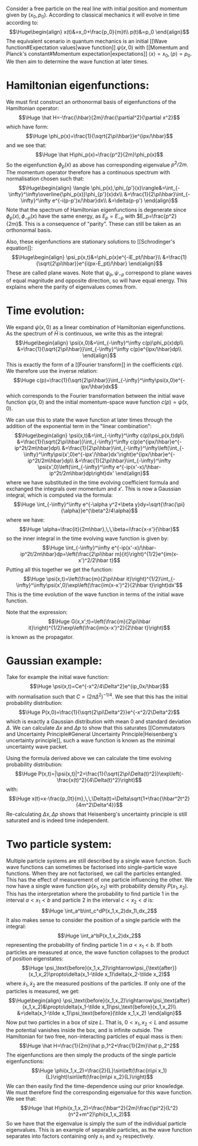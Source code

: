 
Consider a free particle on the real line with initial position and momentum given by $(x_0,p_0)$. According to classical mechanics it will evolve in time according to:$$\Huge\begin{align}
x(t)&=x_0+\frac{p_0}{m}t\\
p(t)&=p_0
\end{align}$$
The equivalent scenario in quantum mechanics is an initial [[Wave function#Expectation values|wave function]] $\psi(x,0)$ with [[Momentum and Planck's constant#Momentum expectation|expectations]] $\langle x\rangle=x_0,\langle p\rangle=p_0$. We then aim to determine the wave function at later times.

# Hamiltonian eigenfunctions:

We must first construct an orthonormal basis of eigenfunctions of the Hamiltonian operator:$$\Huge \hat H=-\frac{\hbar}{2m}\frac{\partial^2}{\partial x^2}$$which have form:$$\Huge \phi_p(x)=\frac{1}{\sqrt{2\pi\hbar}}e^{ipx/\hbar}$$and we see that:$$\Huge \hat H\phi_p(x)=\frac{p^2}{2m}\phi_p(x)$$So the eigenfunction $\phi_p(x)$ as above has corresponding eigenvalue $p^2/2m$. The momentum operator therefore has a continuous spectrum with normalisation chosen such that:$$\Huge\begin{align}
\langle \phi_p(x),\phi_{p'}(x)\rangle&=\int_{-\infty}^\infty\overline{\phi_p(x)}\phi_{p'}(x)dx\\
&=\frac{1}{2\pi\hbar}\int_{-\infty}^\infty e^{-i(p-p')x/\hbar}dx\\
&=\delta(p-p')
\end{align}$$
Note that the spectrum of Hamiltonian eigenfunctions is degenerate since $\phi_p(x),\phi_{-p}(x)$ have the same energy, as $E_p=E_{-p}$ with $E_p=\frac{p^2}{2m}$. This is a consequence of "parity". These can still be taken as an orthonormal basis.

Also, these eigenfunctions are stationary solutions to [[Schrodinger's equation]]:$$\Huge\begin{align}
\psi_p(x,t)&=\phi_p(x)e^{-iE_pt/\hbar}\\
&=\frac{1}{\sqrt{2\pi\hbar}}e^{i(px-E_pt)/\hbar}
\end{align}$$These are called plane waves. Note that $\psi_p,\psi_{-p}$ correspond to plane waves of equal magnitude and opposite direction, so will have equal energy. This explains where the parity of eigenvalues comes from.

# Time evolution:

We expand $\psi(x,0)$ as a linear combination of Hamiltonian eigenfunctions. As the spectrum of $\hat H$ is continuous, we write this as the integral:$$\Huge\begin{align}
\psi(x,0)&=\int_{-\infty}^\infty c(p)\phi_p(x)dp\\
&=\frac{1}{\sqrt{2\pi\hbar}}\int_{-\infty}^\infty c(p)e^{ipx/\hbar}dp\\
\end{align}$$This is exactly the form of a [[Fourier transform]] in the coefficients $c(p)$. We therefore use the inverse relation:$$\Huge c(p)=\frac{1}{\sqrt{2\pi\hbar}}\int_{-\infty}^\infty\psi(x,0)e^{-ipx/\hbar}dx$$which corresponds to the Fourier transformation between the initial wave function $\psi(x,0)$ and the initial momentum-space wave function $c(p)=\tilde\psi(x,0)$.

We can use this to state the wave function at later times through the addition of the exponential term in the "linear combination":$$\Huge\begin{align}
\psi(x,t)&=\int_{-\infty}^\infty c(p)\psi_p(x,t)dp\\
&=\frac{1}{\sqrt{2\pi\hbar}}\int_{-\infty}^\infty c(p)e^{ipx/\hbar}e^{-ip^2t/2m\hbar}dp\\
&=\frac{1}{2\pi\hbar}\int_{-\infty}^\infty\left(\int_{-\infty}^\infty\psi(x',0)e^{-ipx'/\hbar}dx'\right)e^{ipx/\hbar}e^{-ip^2t/2m\hbar}dp\\
&=\frac{1}{2\pi\hbar}\int_{-\infty}^\infty \psi(x',0)\left(\int_{-\infty}^\infty e^{-ip(x'-x)/\hbar-ip^2t/2m\hbar}dp\right)dx'
\end{align}$$where we have substituted in the time evolving coefficient formula and exchanged the integrals over momentum and $x'$. This is now a Gaussian integral, which is computed via the formula:$$\Huge \int_{-\infty}^\infty e^{-\alpha y^2+\beta y}dy=\sqrt{\frac{\pi}{\alpha}}e^{\beta^2/4\alpha}$$where we have:$$\Huge \alpha=\frac{it}{2m\hbar},\,\,\beta=i\frac{x-x'}{\hbar}$$so the inner integral in the time evolving wave function is given by:$$\Huge \int_{-\infty}^\infty e^{-ip(x'-x)/\hbar-ip^2t/2m\hbar}dp=\left(\frac{2\pi\hbar m}{it}\right)^{1/2}e^{im(x-x')^2/2\hbar t}$$
Putting all this together we get the function:$$\Huge \psi(x,t)=\left(\frac{m}{2\pi\hbar it}\right)^{1/2}\int_{-\infty}^\infty\psi(x',0)\exp\left(\frac{im(x-x')^2}{2\hbar t}\right)dx'$$This is the time evolution of the wave function in terms of the initial wave function.

Note that the expression:$$\Huge G(x,x';t)=\left(\frac{m}{2\pi\hbar it}\right)^{1/2}\exp\left(\frac{im(x-x')^2}{2\hbar t}\right)$$is known as the propagator.

# Gaussian example:

Take for example the initial wave function:$$\Huge \psi(x,t)=Ce^{-x^2/4\Delta^2}e^{ip_0x/\hbar}$$with normalisation such that $C=(2\pi\Delta^2)^{-1/4}$. We see that this has the initial probability distribution:$$\Huge P(x,0)=\frac{1}{\sqrt{2\pi\Delta^2}}e^{-x^2/2\Delta^2}$$which is exactly a Gaussian distribution with mean $0$ and standard deviation $\Delta$. We can calculate $\Delta x$ and $\Delta p$ to show that this saturates [[Commutators and Uncertainty Principle#General Uncertainty Principle|Heisenberg's uncertainty principle]], such a wave function is known as the minimal uncertainty wave packet. 

Using the formula derived above we can calculate the time evolving probability distribution:$$\Huge P(x,t)=|\psi(x,t)|^2=\frac{1}{\sqrt{2\pi\Delta(t)^2}}\exp\left(-\frac{x(t)^2}{4\Delta(t)^2}\right)$$with:$$\Huge x(t)=x-\frac{p_0t}{m},\,\,\Delta(t)=\Delta\sqrt{1+\frac{\hbar^2t^2}{4m^2\Delta^4}}$$
Re-calculating $\Delta x,\Delta p$ shows that Heisenberg's uncertainty principle is still saturated and is indeed time independent.

# Two particle system:

Multiple particle systems are still described by a single wave function. Such wave functions can sometimes be factorised into single-particle wave functions. When they are not factorised, we call the particles entangled. This has the effect of measurement of one particle influencing the other. We now have a single wave function $\psi(x_1,x_2)$ with probability density $P(x_1,x_2)$. This has the interpretation where the probability to find particle 1 in the interval $a<x_1<b$ and particle 2 in the interval $c<x_2<d$ is:$$\Huge \int_a^b\int_c^dP(x_1,x_2)dx_1\,dx_2$$It also makes sense to consider the position of a single particle with the integral:$$\Huge \int_a^bP(x_1,x_2)dx_2$$representing the probability of finding particle $1$ in $a<x_1<b$. If both particles are measured at once, the wave function collapses to the product of position eigenstates:$$\Huge \psi_\text{before}(x_1,x_2)\rightarrow\psi_{\text{after}}(x_1,x_2)\propto\delta(x_1-\tilde x_1)\delta(x_2-\tilde x_2)$$where $\tilde x_1,\tilde x_2$ are the measured positions of the particles. If only one of the particles is measured, we get:$$\Huge\begin{align}
\psi_\text{before}(x_1,x_2)\rightarrow\psi_\text{after}(x_1,x_2)&\propto\delta(x_1-\tilde x_1)\psi_\text{before}(x_1,x_2)\\
&=\delta(x_1-\tilde x_1)\psi_\text{before}(\tilde x_1,x_2)
\end{align}$$
Now put two particles in a box of size $L$. That is, $0<x_1,x_2<L$ and assume the potential vanishes inside the box, and is infinite outside. The Hamiltonian for two free, non-interacting particles of equal mass is then:$$\Huge \hat H=\frac{1}{2m}\hat p_1^2+\frac{1}{2m}\hat p_2^2$$The eigenfunctions are then simply the products of the single particle eigenfunctions:$$\Huge \phi(x_1,x_2)=\frac{2}{L}\sin\left(\frac{n\pi x_1}{L}\right)\sin\left(\frac{m\pi x_2}{L}\right)$$We can then easily find the time-dependence using our prior knowledge. We must therefore find the corresponding eigenvalue for this wave function. We see that:$$\Huge \hat H\phi(x_1,x_2)=\frac{\hbar^2}{2m}\frac{\pi^2}{L^2}(n^2+m^2)\phi(x_1,x_2)$$So we have that the eigenvalue is simply the sum of the individual particle eigenvalues. This is an example of separable particles, as the wave function separates into factors containing only $x_1$ and $x_2$ respectively.
